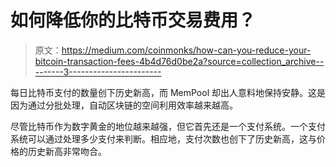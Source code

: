 # 如何降低你的比特币交易费用？

> 原文：<https://medium.com/coinmonks/how-can-you-reduce-your-bitcoin-transaction-fees-4b4d76d0be2a?source=collection_archive---------3----------------------->

每日比特币支付的数量创下历史新高，而 MemPool 却出人意料地保持安静。这是因为通过分批处理，自动区块链的空间利用效率越来越高。

尽管比特币作为数字黄金的地位越来越强，但它首先还是一个支付系统。一个支付系统可以通过处理多少支付来判断。相应地，支付次数也创下了历史新高，这与价格的历史新高非常吻合。